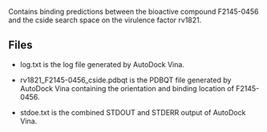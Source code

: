 Contains binding predictions between the bioactive compound F2145-0456 and the cside search space on the virulence factor rv1821.

## Files

- log.txt is the log file generated by AutoDock Vina.

- rv1821_F2145-0456_cside.pdbqt is the PDBQT file generated by AutoDock Vina containing the orientation and binding location of F2145-0456.

- stdoe.txt is the combined STDOUT and STDERR output of AutoDock Vina.

